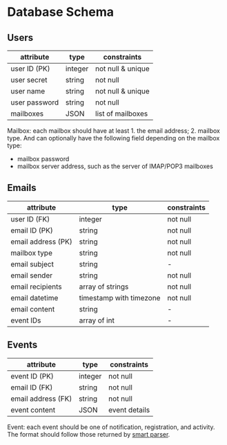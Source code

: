 # Database Schema

## Users

| attribute     | type    | constraints       |
| ------------- | ------- | ----------------- |
| user ID (PK)  | integer | not null & unique |
| user secret   | string  | not null          |
| user name     | string  | not null & unique |
| user password | string  | not null          |
| mailboxes     | JSON    | list of mailboxes |

Mailbox: each mailbox should have at least 1. the email address; 2. mailbox type. And can optionally have the following field depending on the mailbox type:

- mailbox password
- mailbox server address, such as the server of IMAP/POP3 mailboxes

## Emails

| attribute          | type                    | constraints |
| ------------------ | ----------------------- | ----------- |
| user ID (FK)       | integer                 | not null    |
| email ID (PK)      | string                  | not null    |
| email address (PK) | string                  | not null    |
| mailbox type       | string                  | not null    |
| email subject      | string                  | -           |
| email sender       | string                  | not null    |
| email recipients   | array of strings        | not null    |
| email datetime     | timestamp with timezone | not null    |
| email content      | string                  | -           |
| event IDs          | array of int            | -           |

## Events

| attribute          | type    | constraints   |
| ------------------ | ------- | ------------- |
| event ID (PK)      | integer | not null      |
| email ID (FK)      | string  | not null      |
| email address (FK) | string  | not null      |
| event content      | JSON    | event details |

Event: each event should be one of notification, registration, and activity. The format should follow those returned by [smart parser](../smart_parse/README.md).
